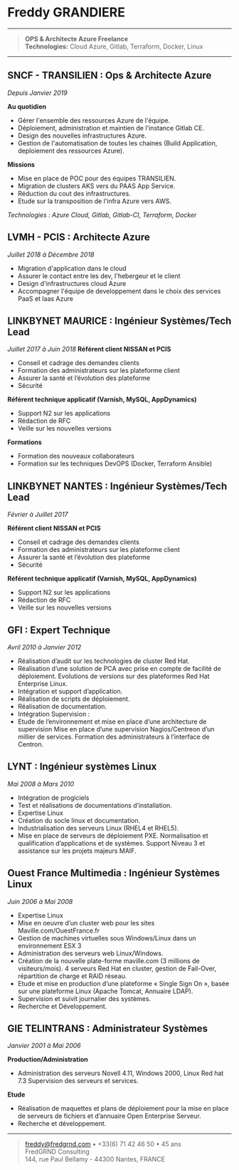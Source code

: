 # Freddy GRANDIERE

----

> **OPS & Architecte Azure Freelance**\
> **Technologies:** Cloud Azure, Gitlab, Terraform, Docker, Linux 

----

## SNCF - TRANSILIEN : Ops & Architecte Azure

*Depuis Janvier 2019*

**Au quotidien**

* Gérer l'ensemble des ressources Azure de l'équipe.
* Déploiement, administration et maintien de l'instance Gitlab CE.
* Design des nouvelles infrastructures Azure.
* Gestion de l'automatisation de toutes les chaines (Build Application, deploiement des ressources Azure).

**Missions**

* Mise en place de POC pour des équipes TRANSILIEN.
* Migration de clusters AKS vers du PAAS App Service.
* Réduction du cout des infrastructures.
* Etude sur la transposition de l'infra Azure vers AWS.

*Technologies : Azure Cloud, Gitlab, Gitlab-CI, Terraform, Docker*

## LVMH - PCIS : Architecte Azure

*Juillet 2018 à Décembre 2018*

* Migration d'application dans le cloud
* Assurer le contact entre les dev, l'hebergeur et le client
* Design d'infrastructures cloud Azure
* Accompagner l'équipe de developpement dans le choix des services PaaS et Iaas Azure

## LINKBYNET MAURICE : Ingénieur Systèmes/Tech Lead
*Juillet 2017 à Juin 2018*
**Référent client NISSAN et PCIS**

* Conseil et cadrage des demandes clients
* Formation des administrateurs sur les plateforme client
* Assurer la santé et l’évolution des plateforme
* Sécurité

**Référent technique applicatif (Varnish, MySQL, AppDynamics)**

* Support N2 sur les applications
* Rédaction de RFC
* Veille sur les nouvelles versions

**Formations**

* Formation des nouveaux collaborateurs
* Formation sur les techniques DevOPS (Docker, Terraform Ansible)

## LINKBYNET NANTES : Ingénieur Systèmes/Tech Lead

*Février à Juillet 2017*

**Référent client NISSAN et PCIS**

* Conseil et cadrage des demandes clients
* Formation des administrateurs sur les plateforme client
* Assurer la santé et l’évolution des plateforme
* Sécurité

**Référent technique applicatif (Varnish, MySQL, AppDynamics)**

* Support N2 sur les applications
* Rédaction de RFC
* Veille sur les nouvelles versions

## GFI : Expert Technique

*Avril 2010 à Janvier 2012*

* Réalisation d’audit sur les technologies de cluster Red Hat.
* Réalisation d’une solution de PCA avec prise en compte de facilité de déploiement. Evolutions de versions sur des plateformes Red Hat Enterprise Linux.
* Intégration et support d’application.
* Réalisation de scripts de déploiement.
* Réalisation de documentation.
* Intégration Supervision :
* Etude de l’environnement et mise en place d’une architecture de supervision Mise en place d’une supervision Nagios/Centreon d’un millier de services. Formation des administrateurs à l’interface de Centron.

## LYNT : Ingénieur systèmes Linux

*Mai 2008 à Mars 2010*

* Intégration de progiciels
* Test et réalisations de documentations d’installation.
* Expertise Linux
* Création du socle linux et documentation.
* Industrialisation des serveurs Linux (RHEL4 et RHEL5).
* Mise en place de serveurs de déploiement PXE. Normalisation et qualification d’applications et de systèmes. Support Niveau 3 et assistance sur les projets majeurs MAIF.

## Ouest France Multimedia : Ingénieur Systèmes Linux

*Juin 2006 à Mai 2008*

* Expertise Linux
* Mise en oeuvre d’un cluster web pour les sites Maville.com/OuestFrance.fr
* Gestion de machines virtuelles sous Windows/Linux dans un environnement ESX 3
* Administration des serveurs web Linux/Windows.
* Création de la nouvelle plate-forme maville.com (3 millions de visiteurs/mois). 4 serveurs Red Hat en cluster, gestion de Fail-Over, répartition de charge et RAID réseau.
* Etude et mise en production d’une plateforme « Single Sign On », basée sur une plateforme Linux (Apache Tomcat, Annuaire LDAP).
* Supervision et suivit journalier des systèmes.
* Recherche et Développement.

## GIE TELINTRANS : Administrateur Systèmes

*Janvier 2001 à Mai 2006*

**Production/Administration**

* Administration des serveurs Novell 4.11, Windows 2000, Linux Red hat 7.3 Supervision des serveurs et services.

**Etude**

* Réalisation de maquettes et plans de déploiement pour la mise en place de serveurs de fichiers et d’annuaire Open Enterprise Serveur.
* Recherche et développement.

----

> <freddy@fredgrnd.com> • +33(6) 71 42 46 50 • 45 ans\
> FredGRND Consulting\
>  144, rue Paul Bellamy - 44300 Nantes, FRANCE
